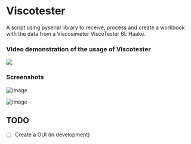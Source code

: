 # Viscotester
A script using pyserial library to receive, process and create a workbook with the data from a Viscosimeter ViscoTester 6L Haake. 

### Video demonstration of the usage of Viscotester
[![](http://img.youtube.com/vi/Qgn4emD9hb0/0.jpg)](http://www.youtube.com/watch?v=Qgn4emD9hb0 "")


### Screenshots
![image](https://user-images.githubusercontent.com/42140919/52665106-e83fc480-2ef1-11e9-85ad-28706656d035.png)

![image](https://user-images.githubusercontent.com/42140919/54149030-1b537600-4414-11e9-9d2d-44d25d3f7bd0.png)

## TODO
- [ ] Create a GUI (in development)
